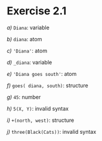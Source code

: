 # Exercise 2.1

_a)_ `Diana`: variable

_b)_ `diana`: atom

_c)_ `'Diana'`: atom

_d)_ `_diana`: variable

_e)_ `'Diana goes south'`: atom

_f)_ `goes( diana, south)`: structure

_g)_ `45`: number

_h)_ `5(X, Y)`: invalid syntax

_i)_ `+(north, west)`: structure

_j)_ `three(Black(Cats))`: invalid syntax
